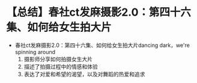 # 【总结】春社ct发麻摄影2.0：第四十六集、如何给女生拍大片

-   春社ct发麻摄影2.0：第四十六集、如何给女生拍大片dancing dark，we're spinning around
    1.  摄影师分享如何拍摄女生大片
    2.  描述了拍摄过程中的情感和体验
    3.  表达了对爱和希望的渴望，以及对舞蹈的热爱和追求
